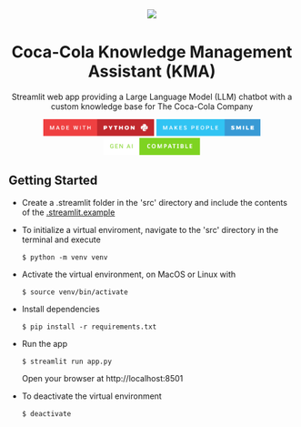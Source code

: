 <div align="center">

<img src="https://kma-static-server.netlify.app/public/coca-cola-logo.svg" height="375px"/>

# Coca-Cola Knowledge Management Assistant (KMA)

Streamlit web app providing a Large Language Model (LLM) chatbot with a custom knowledge base for The Coca-Cola Company

<img src="./public/made-with-python.svg" height="30"/>
<img src="./public/makes-people-smile.svg" height="30"/>
<img src="./public/gen-AI-compatible.svg" height="30"/>

</div>

## Getting Started

- Create a .streamlit folder in the 'src' directory and include the contents of the [.streamlit.example](src/.streamlit.example)

- To initialize a virtual enviroment, navigate to the 'src' directory in the terminal and execute

  ```
  $ python -m venv venv
  ```

- Activate the virtual environment, on MacOS or Linux with

  ```
  $ source venv/bin/activate
  ```

- Install dependencies

  ```
  $ pip install -r requirements.txt
  ```

- Run the app

  ```
  $ streamlit run app.py
  ```

  Open your browser at http://localhost:8501

- To deactivate the virtual environment

  ```
  $ deactivate
  ```
